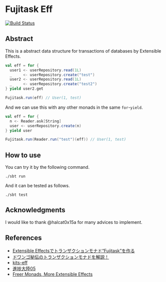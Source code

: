 Fujitask Eff
========================

[![Build Status](https://travis-ci.org/y-yu/fujitask-eff.svg?branch=master)](https://travis-ci.org/y-yu/fujitask-eff)

## Abstract

This is a abstract data structure for transactions of databases by Extensible Effects. 

```scala
val eff = for {
  user1 <- userRepository.read(1L)
  _     <- userRepository.create("test")
  user2 <- userRepository.read(1L)
  _     <- userRepository.create("test2")
} yield user2.get

Fujitask.run(eff) // User(1, test)
```

And we can use this with any other monads in the same `for`-`yield`.

```scala
val eff = for {
  n <- Reader.ask[String]
  user <- userRepository.create(n)
} yield user

Fujitask.run(Reader.run("test")(eff)) // User(1, test)
``` 

## How to use

You can try it by the following command.

```console
./sbt run
```

And it can be tested as follows.


```console
./sbt test
```

## Acknowledgments

I would like to thank @halcat0x15a for many advices to implement.

## References

- [Extensible Effectsでトランザクションモナド“Fujitask”を作る](https://qiita.com/yyu/items/fbd6edc00abb6395dabb)
- [ドワンゴ秘伝のトランザクションモナドを解説！](https://qiita.com/pab_tech/items/86e4c31d052c678f6fa6)
- [kits-eff](https://github.com/halcat0x15a/kits-eff)
- [進捗大陸05](https://booth.pm/ja/items/1309694)
- [Freer Monads, More Extensible Effects](http://okmij.org/ftp/Haskell/extensible/more.pdf)
